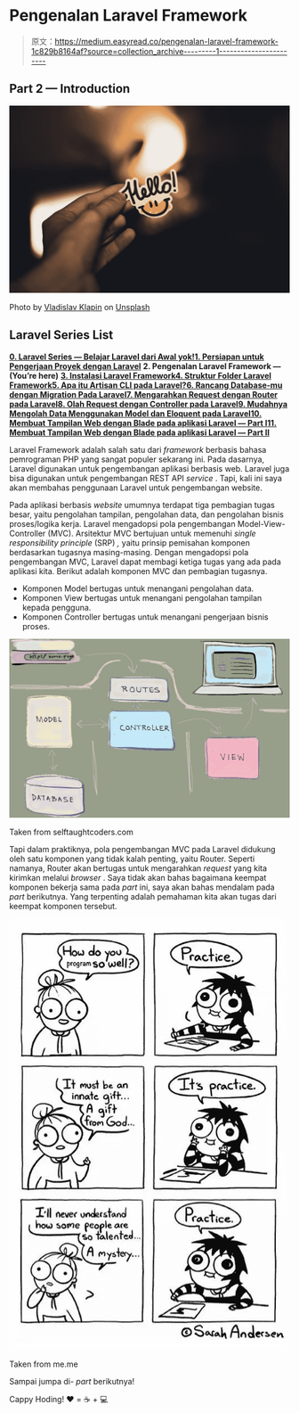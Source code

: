 # Pengenalan Laravel Framework

> 原文：<https://medium.easyread.co/pengenalan-laravel-framework-1c829b8164af?source=collection_archive---------1----------------------->

## Part 2 — Introduction

![](img/ee295d83720ae67fe4cc9e1b8f1ba75e.png)

Photo by [Vladislav Klapin](https://unsplash.com/@lemonvlad?utm_source=medium&utm_medium=referral) on [Unsplash](https://unsplash.com?utm_source=medium&utm_medium=referral)

## Laravel Series List

[**0\. Laravel Series — Belajar Laravel dari Awal yok!**](https://medium.com/easyread/laravel-series-belajar-laravel-dari-awal-yok-c21dc47863da)[**1\. Persiapan untuk Pengerjaan Proyek dengan Laravel**](https://medium.com/easyread/persiapan-untuk-pengerjaan-proyek-dengan-laravel-2f9a99146313) **2\. Pengenalan Laravel Framework — (You’re here)** [**3\. Instalasi Laravel Framework**](https://medium.com/easyread/instalasi-laravel-framework-41eeec1551ef)[**4\. Struktur Folder Laravel Framework**](/easyread/struktur-folder-laravel-framework-299f0225cd55)[**5\. Apa itu Artisan CLI pada Laravel?**](https://medium.com/easyread/apa-itu-artisan-cli-pada-laravel-62a94232a29a)[**6\. Rancang Database-mu dengan Migration Pada Laravel**](https://medium.com/easyread/rancang-database-mu-dengan-migration-pada-laravel-28d419d0089e)[**7\. Mengarahkan Request dengan Router pada Laravel**](https://medium.com/easyread/mengarahkan-request-dengan-router-pada-laravel-a0df91142f51)[**8\. Olah Request dengan Controller pada Laravel**](https://medium.com/easyread/olah-request-dengan-controller-pada-laravel-a77b52235a4b)[**9\. Mudahnya Mengolah Data Menggunakan Model dan Eloquent pada Laravel**](https://medium.com/easyread/mudahnya-mengolah-data-menggunakan-model-dan-eloquent-pada-laravel-80af915c80b5)[**10\. Membuat Tampilan Web dengan Blade pada aplikasi Laravel — Part I**](https://medium.com/easyread/membuat-tampilan-web-dengan-blade-pada-aplikasi-laravel-part-i-c9f5ceee65e6)[**11\. Membuat Tampilan Web dengan Blade pada aplikasi Laravel — Part II**](https://medium.com/easyread/membuat-tampilan-web-dengan-blade-pada-aplikasi-laravel-part-ii-9e233233972a)

Laravel Framework adalah salah satu dari *framework* berbasis bahasa pemrograman PHP yang sangat populer sekarang ini. Pada dasarnya, Laravel digunakan untuk pengembangan aplikasi berbasis web. Laravel juga bisa digunakan untuk pengembangan REST API *service* . Tapi, kali ini saya akan membahas penggunaan Laravel untuk pengembangan website.

Pada aplikasi berbasis *website* umumnya terdapat tiga pembagian tugas besar, yaitu pengolahan tampilan, pengolahan data, dan pengolahan bisnis proses/logika kerja. Laravel mengadopsi pola pengembangan Model-View-Controller (MVC). Arsitektur MVC bertujuan untuk memenuhi *single responsibility principle* (SRP) *,* yaitu prinsip pemisahan komponen berdasarkan tugasnya masing-masing. Dengan mengadopsi pola pengembangan MVC, Laravel dapat membagi ketiga tugas yang ada pada aplikasi kita. Berikut adalah komponen MVC dan pembagian tugasnya.

*   Komponen Model bertugas untuk menangani pengolahan data.
*   Komponen View bertugas untuk menangani pengolahan tampilan kepada pengguna.
*   Komponen Controller bertugas untuk menangani pengerjaan bisnis proses.

![](img/b40da90850ee27c995531a42b4fbd4aa.png)

Taken from selftaughtcoders.com

Tapi dalam praktiknya, pola pengembangan MVC pada Laravel didukung oleh satu komponen yang tidak kalah penting, yaitu Router. Seperti namanya, Router akan bertugas untuk mengarahkan *request* yang kita kirimkan melalui *browser* . Saya tidak akan bahas bagaimana keempat komponen bekerja sama pada *part* ini, saya akan bahas mendalam pada *part* berikutnya. Yang terpenting adalah pemahaman kita akan tugas dari keempat komponen tersebut.

![](img/c258887b5d2f41a858bdb602bbaa2a9a.png)

Taken from me.me

Sampai jumpa di- *part* berikutnya!

Cappy Hoding! ❤️ = ☕️ + 💻
